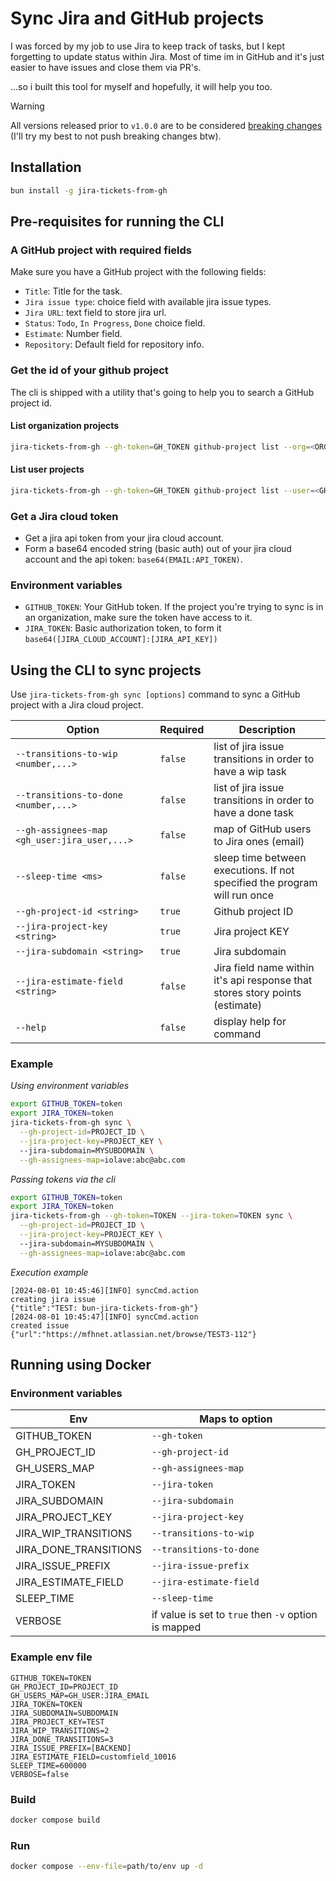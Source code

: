 # Sync Jira and GitHub projects
I was forced by my job to use Jira to keep track of tasks, but I kept forgetting to update status within Jira. Most of time im in GitHub and it's just easier to have issues and close them via PR's.

...so i built this tool for myself and hopefully, it will help you too.

> [!WARNING]
> All versions released prior to `v1.0.0` are to be considered [breaking changes](https://semver.org/#how-do-i-know-when-to-release-100) (I'll try my best to not push breaking changes btw).

## Installation
```bash
bun install -g jira-tickets-from-gh
```

## Pre-requisites for running the CLI
### A GitHub project with required fields
Make sure you have a GitHub project with the following fields:

- `Title`: Title for the task.
- `Jira issue type`: choice field with available jira issue types.
- `Jira URL`: text field to store jira url.
- `Status`: `Todo`, `In Progress`, `Done` choice field.
- `Estimate`: Number field.
- `Repository`: Default field for repository info.

### Get the id of your github project
The cli is shipped with a utility that's going to help you to search a GitHub project id.

#### List organization projects
```bash
jira-tickets-from-gh --gh-token=GH_TOKEN github-project list --org=<ORG>
```

#### List user projects
```bash
jira-tickets-from-gh --gh-token=GH_TOKEN github-project list --user=<GH_USER>
```

### Get a Jira cloud token
- Get a jira api token from your jira cloud account.
- Form a base64 encoded string (basic auth) out of your jira cloud account and the api token: `base64(EMAIL:API_TOKEN)`.

### Environment variables
- `GITHUB_TOKEN`: Your GitHub token. If the project you're trying to sync is in an organization, make sure the token have access to it.
- `JIRA_TOKEN`: Basic authorization token, to form it `base64([JIRA_CLOUD_ACCOUNT]:[JIRA_API_KEY])`

## Using the CLI to sync projects
Use `jira-tickets-from-gh sync [options]` command to sync a GitHub project with a Jira cloud project.

| Option                                      | Required | Description |
|---------------------------------------------|----------|-------------|
|`--transitions-to-wip <number,...>`          | `false`  | list of jira issue transitions in order to have a wip task |
|`--transitions-to-done <number,...>`         | `false`  | list of jira issue transitions in order to have a done task |
|`--gh-assignees-map <gh_user:jira_user,...>` | `false`  | map of GitHub users to Jira ones (email) |
|`--sleep-time <ms>`			      | `false`  | sleep time between executions. If not specified the program will run once |
|`--gh-project-id <string>`                   | `true`   | Github project ID |
|`--jira-project-key <string>`                | `true`   | Jira project KEY |
|`--jira-subdomain <string>`		      | `true`   | Jira subdomain |
|`--jira-estimate-field <string>`	      | `false`  | Jira field name within it's api response that stores story points (estimate) |
|`--help`				      | `false`  | display help for command |

### Example
*Using environment variables*
```bash
export GITHUB_TOKEN=token
export JIRA_TOKEN=token
jira-tickets-from-gh sync \
  --gh-project-id=PROJECT_ID \
  --jira-project-key=PROJECT_KEY \ 
  --jira-subdomain=MYSUBDOMAIN \
  --gh-assignees-map=iolave:abc@abc.com
```

*Passing tokens via the cli*
```bash
export GITHUB_TOKEN=token
export JIRA_TOKEN=token
jira-tickets-from-gh --gh-token=TOKEN --jira-token=TOKEN sync \
  --gh-project-id=PROJECT_ID \
  --jira-project-key=PROJECT_KEY \ 
  --jira-subdomain=MYSUBDOMAIN \
  --gh-assignees-map=iolave:abc@abc.com
```

*Execution example*
```
[2024-08-01 10:45:46][INFO]	syncCmd.action                          	creating jira issue                                         	{"title":"TEST: bun-jira-tickets-from-gh"}
[2024-08-01 10:45:47][INFO]	syncCmd.action                          	created issue                                               	{"url":"https://mfhnet.atlassian.net/browse/TEST3-112"}
```

## Running using Docker
### Environment variables
| Env                   | Maps to option          |
|-----------------------|-------------------------|
| GITHUB_TOKEN          | `--gh-token` |
| GH_PROJECT_ID         | `--gh-project-id` |
| GH_USERS_MAP          | `--gh-assignees-map` |
| JIRA_TOKEN            | `--jira-token` |
| JIRA_SUBDOMAIN        | `--jira-subdomain` |
| JIRA_PROJECT_KEY      | `--jira-project-key` |
| JIRA_WIP_TRANSITIONS  | `--transitions-to-wip` |
| JIRA_DONE_TRANSITIONS | `--transitions-to-done` |
| JIRA_ISSUE_PREFIX	| `--jira-issue-prefix` |
| JIRA_ESTIMATE_FIELD	| `--jira-estimate-field` |
| SLEEP_TIME            | `--sleep-time` |
| VERBOSE               | if value is set to `true` then `-v` option is mapped |

### Example env file
```
GITHUB_TOKEN=TOKEN
GH_PROJECT_ID=PROJECT_ID
GH_USERS_MAP=GH_USER:JIRA_EMAIL
JIRA_TOKEN=TOKEN
JIRA_SUBDOMAIN=SUBDOMAIN
JIRA_PROJECT_KEY=TEST
JIRA_WIP_TRANSITIONS=2
JIRA_DONE_TRANSITIONS=3
JIRA_ISSUE_PREFIX=[BACKEND]
JIRA_ESTIMATE_FIELD=customfield_10016
SLEEP_TIME=600000
VERBOSE=false
```

### Build
```bash
docker compose build
```

### Run
```bash
docker compose --env-file=path/to/env up -d
```

